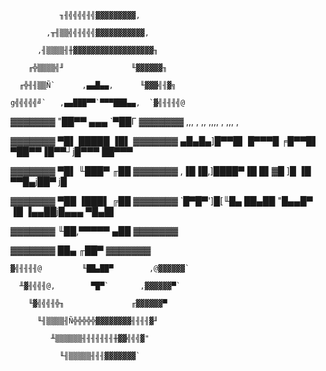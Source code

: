  

 

               ╖╢╣╣╣╣╢╣▓▓▓▓▓▓▓▓▓,

            ,╥╢▒▒╣╣╢╣╣╣▓▓▓▓▓▓▓▓▓▓▓,

          ,╢▒▒▒▒╢╫▓▓▓▓▓▓▓▓▓▓▓▓▓▓▓▓▓▓╖

        ╓╬▒▒▒▒╣╜               ╙▓▓▓▓▓▓╖

      ╓╬╢╢▒▒Ñ`      ,▄▄█▄▄,      ╙▓▓▓╣╢▓╗

    g╣╣╣╣╣╝`   ,▄▄███▀▀`▀▀▀███▄▄,  `▓╣╢╢╢╣@

   ▓▓▓▓▓▓▓   "██▀▀    ▄▄▄    `▀██Γ   ▓▓▓▓▓▓▓        ,,,     ,     ,,   ,,,,   ,   ,,,    ,

   ▓▓▓▓▓▓▓    ▀█▌    █████    ▐█▌    ▓▓▓▓▓▓▓  ▄█▄█▄]█▀▀█▌ █▀▀▀█ ╒█▀▀█▌ ▀██▀▀▐█▀▀┘j█▀▀▀ ██▀▀▀

   ▓▓▓▓▓▓▓     ▀█▌   ╙███▀   ╓██     ▓▓▓▓▓▓▓ ,▐█▐█,]████▀▐█   █▌▓█  ]█  ▐█   ▀▀█▄j██▀ j█

   ▓▓▓▓▓▓▓      ▀██  ▐███▌  ╔██      ▓▓▓▓▓▓▓ `█▀█▀']█[╙█▄ ██▄██ "█▄▄█▀  ▐█  ▐▄▄██j█▄▄▄ ▀█▄█▌

   ▓▓▓▓▓▓▓       ╙██,▀▀▀▀▀ ▄██       ▓▓▓▓▓▓▓

   ▓▓▓▓▓▓▓         ██▄   ╓██▀        ▓▓▓▓▓▓▓

    ▓╣╢╢╢╢@         ╙██▄██▀        ,@▓▓▓▓▓▓`

      ╨▓╢╣╣╢@,        ▀█▀`       ,▓▓▓▓▓▓▀`

        ╙▓╣╣╣╢╬╖               ╓▓▓▓▓▓▓▀

          ╙╢▒▒▒▒╢Ñ╬╬╬╬╬▓▓▓▓▓▓▓▓╢╢╢╢▓╜

             ╨▒▒▒▒▒▒╢╢╢╢╢╢╢╫▓▓╣╣╣▓"

               ╙╢▒▒▒▒▒╢╢╢▓▓▓▓▓▓▓`

 

 
     
     
     
     
     
     
     
     
     
     
     
    

